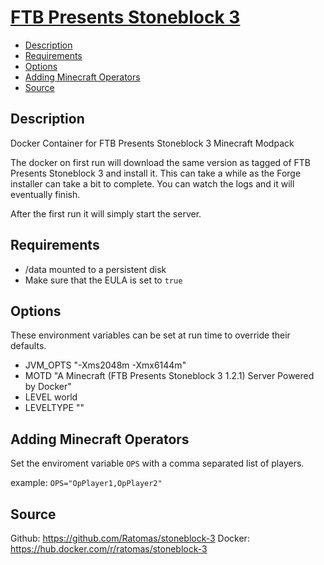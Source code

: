 # [FTB Presents Stoneblock 3](https://feed-the-beast.com/modpacks/100-ftb-stoneblock-3)
<!-- MarkdownTOC autolink="true" indent="  " markdown_preview="github" -->

- [Description](#description)
- [Requirements](#requirements)
- [Options](#options)
- [Adding Minecraft Operators](#adding-minecraft-operators)
- [Source](#source)

<!-- /MarkdownTOC -->

## Description


Docker Container for FTB Presents Stoneblock 3 Minecraft Modpack

The docker on first run will download the same version as tagged of FTB Presents Stoneblock 3 and install it.  This can take a while as the Forge installer can take a bit to complete.  You can watch the logs and it will eventually finish.

After the first run it will simply start the server.

## Requirements

* /data mounted to a persistent disk
* Make sure that the EULA  is set to `true`

## Options

These environment variables can be set at run time to override their defaults.

* JVM_OPTS "-Xms2048m -Xmx6144m"
* MOTD "A Minecraft (FTB Presents Stoneblock 3 1.2.1) Server Powered by Docker"
* LEVEL world
* LEVELTYPE ""

## Adding Minecraft Operators

Set the enviroment variable `OPS` with a comma separated list of players.

example:
`OPS="OpPlayer1,OpPlayer2"`

## Source
Github: https://github.com/Ratomas/stoneblock-3
Docker: https://hub.docker.com/r/ratomas/stoneblock-3